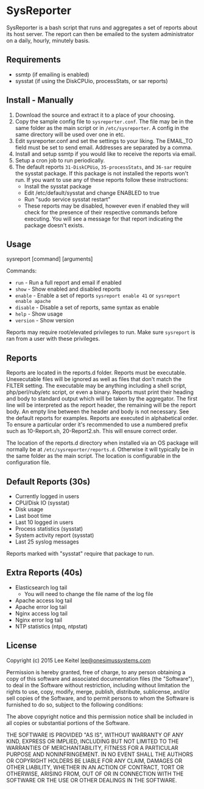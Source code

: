 SysReporter
===========

SysReporter is a bash script that runs and aggregates a set of reports about its host server. The report can then be emailed to the system administrator on a daily, hourly, minutely basis.

Requirements
------------

* ssmtp (if emailing is enabled)
* sysstat (if using the DiskCPUio, processStats, or sar reports)

Install - Manually
------------------

1. Download the source and extract it to a place of your choosing.
2. Copy the sample config file to `sysreporter.conf`. The file may be in the same folder as the main script or in `/etc/sysreporter`. A config in the same directory will be used over one in etc.
3. Edit sysreporter.conf and set the settings to your liking. The EMAIL_TO field must be set to send email. Addresses are separated by a comma.
4. Install and setup ssmtp if you would like to receive the reports via email.
5. Setup a cron job to run periodically.
6. The default reports `31-DiskCPUio`, `35-processStats`, and `36-sar` require the sysstat package. If this package is not installed the reports won't run. If you want to use any of these reports follow these instructions:
	- Install the sysstat package
	- Edit /etc/default/sysstat and change ENABLED to true
	- Run "sudo service sysstat restart"
	- These reports may be disabled, however even if enabled they will check for the presence of their respective commands before executing. You will see a message for that report indicating the package doesn't exists.

Usage
-----

sysreport [command] [arguments]

Commands:

- `run` - Run a full report and email if enabled
- `show` - Show enabled and disabled reports
- `enable` - Enable a set of reports `sysreport enable 41` or `sysreport enable apache`
- `disable` - Disable a set of reports, same syntax as enable
- `help` - Show usage
- `version` - Show version

Reports may require root/elevated privileges to run. Make sure `sysreport` is ran from a user with these privileges.

Reports
-------

Reports are located in the reports.d folder. Reports must be executable. Unexecutable files will be ignored as well as files that don't match the FILTER setting. The executable may be anything including a shell script, php/perl/ruby/etc script, or even a binary. Reports must print their heading and body to standard output which will be taken by the aggregator. The first line will be interpreted as the report header, the remaining will be the report body. An empty line between the header and body is not necessary. See the default reports for examples. Reports are executed in alphabetical order. To ensure a particular order it's recommended to use a numbered prefix such as 10-Report.sh, 20-Report2.sh. This will ensure correct order.

The location of the reports.d directory when installed via an OS package will normally be at `/etc/sysreporter/reports.d`. Otherwise it will typically be in the same folder as the main script. The location is configurable in the configuration file.

Default Reports (30s)
---------------------

* Currently logged in users
* CPU/Disk IO (sysstat)
* Disk usage
* Last boot time
* Last 10 logged in users
* Process statistics (sysstat)
* System activity report (sysstat)
* Last 25 syslog messages

Reports marked with "sysstat" require that package to run.

Extra Reports (40s)
-------------------

* Elasticsearch log tail
	- You will need to change the file name of the log file
* Apache access log tail
* Apache error log tail
* Nginx access log tail
* Nginx error log tail
* NTP statistics (ntpq, ntpstat)

License
-------

Copyright (c) 2015 Lee Keitel <lee@onesimussystems.com>

Permission is hereby granted, free of charge, to any person obtaining a copy
of this software and associated documentation files (the "Software"), to deal
in the Software without restriction, including without limitation the rights
to use, copy, modify, merge, publish, distribute, sublicense, and/or sell
copies of the Software, and to permit persons to whom the Software is
furnished to do so, subject to the following conditions:

The above copyright notice and this permission notice shall be included in
all copies or substantial portions of the Software.

THE SOFTWARE IS PROVIDED "AS IS", WITHOUT WARRANTY OF ANY KIND, EXPRESS OR
IMPLIED, INCLUDING BUT NOT LIMITED TO THE WARRANTIES OF MERCHANTABILITY,
FITNESS FOR A PARTICULAR PURPOSE AND NONINFRINGEMENT.  IN NO EVENT SHALL THE
AUTHORS OR COPYRIGHT HOLDERS BE LIABLE FOR ANY CLAIM, DAMAGES OR OTHER
LIABILITY, WHETHER IN AN ACTION OF CONTRACT, TORT OR OTHERWISE, ARISING FROM,
OUT OF OR IN CONNECTION WITH THE SOFTWARE OR THE USE OR OTHER DEALINGS IN
THE SOFTWARE.
